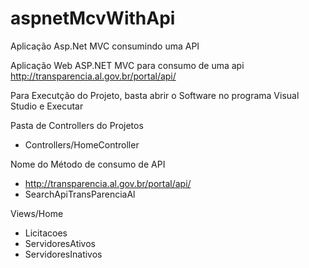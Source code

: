 # aspnetMcvWithApi
Aplicação Asp.Net MVC consumindo uma API

Aplicação Web ASP.NET MVC para consumo de uma api http://transparencia.al.gov.br/portal/api/

Para Executção do Projeto, basta abrir o Software no programa Visual Studio e Executar

Pasta de Controllers do Projetos
 - Controllers/HomeController
 
 Nome do Método de consumo de API
 - http://transparencia.al.gov.br/portal/api/
 - SearchApiTransParenciaAl

Views/Home
- Licitacoes
- ServidoresAtivos
- ServidoresInativos
